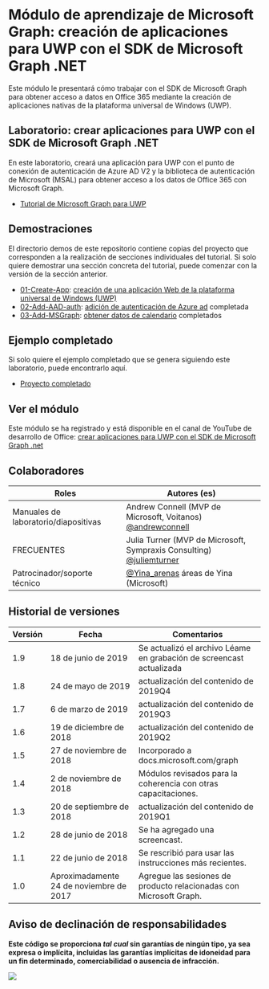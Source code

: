 # <a name="microsoft-graph-training-module---build-uwp-apps-with-the-microsoft-graph-net-sdk"></a>Módulo de aprendizaje de Microsoft Graph: creación de aplicaciones para UWP con el SDK de Microsoft Graph .NET

Este módulo le presentará cómo trabajar con el SDK de Microsoft Graph para obtener acceso a datos en Office 365 mediante la creación de aplicaciones nativas de la plataforma universal de Windows (UWP).

## <a name="lab---build-uwp-apps-with-the-microsoft-graph-net-sdk"></a>Laboratorio: crear aplicaciones para UWP con el SDK de Microsoft Graph .NET

En este laboratorio, creará una aplicación para UWP con el punto de conexión de autenticación de Azure AD V2 y la biblioteca de autenticación de Microsoft (MSAL) para obtener acceso a los datos de Office 365 con Microsoft Graph.

- [Tutorial de Microsoft Graph para UWP](https://docs.microsoft.com/graph/tutorials/uwp)

## <a name="demos"></a>Demostraciones

El [](./Demos) directorio demos de este repositorio contiene copias del proyecto que corresponden a la realización de secciones individuales del tutorial. Si solo quiere demostrar una sección concreta del tutorial, puede comenzar con la versión de la sección anterior.

- [01-Create-App](Demos/01-create-app): [creación de una aplicación Web de la plataforma universal de Windows (UWP)](https://docs.microsoft.com/graph/tutorials/uwp?tutorial-step=1)
- [02-Add-AAD-auth](Demos/02-add-aad-auth): [adición de autenticación de Azure ad](https://docs.microsoft.com/graph/tutorials/uwp?tutorial-step=3) completada
- [03-Add-MSGraph](Demos/03-add-msgraph): [obtener datos de calendario](https://docs.microsoft.com/graph/tutorials/uwp?tutorial-step=4) completados

## <a name="completed-sample"></a>Ejemplo completado

Si solo quiere el ejemplo completado que se genera siguiendo este laboratorio, puede encontrarlo aquí.

- [Proyecto completado](Demos/03-add-msgraph)

## <a name="watch-the-module"></a>Ver el módulo

Este módulo se ha registrado y está disponible en el canal de YouTube de desarrollo de Office: [crear aplicaciones para UWP con el SDK de Microsoft Graph .net](https://youtu.be/oBYCBxkWMRA)

## <a name="contributors"></a>Colaboradores

|        Roles         |                                           Autores (es)                                           |
| -------------------- | --------------------------------------------------------------------------------------------- |
| Manuales de laboratorio/diapositivas | Andrew Connell (MVP de Microsoft, Voitanos) [@andrewconnell](//github.com/andrewconnell)         |
| FRECUENTES                   | Julia Turner (MVP de Microsoft, Sympraxis Consulting) [@juliemturner](//github.com/juliemturner) |
| Patrocinador/soporte técnico    | [@Yina_arenas](//github.com//github.com/yina_arenas) áreas de Yina (Microsoft)                  |

## <a name="version-history"></a>Historial de versiones

| Versión |        Fecha        |                       Comentarios                       |
| ------- | ------------------ | ---------------------------------------------------- |
| 1.9     | 18 de junio de 2019      | Se actualizó el archivo Léame en grabación de screencast actualizada     |
| 1.8     | 24 de mayo de 2019       | actualización del contenido de 2019Q4                               |
| 1.7     | 6 de marzo de 2019      | actualización del contenido de 2019Q3                               |
| 1.6     | 19 de diciembre de 2018  | actualización del contenido de 2019Q2                               |
| 1.5     | 27 de noviembre de 2018  | Incorporado a docs.microsoft.com/graph                |
| 1.4     | 2 de noviembre de 2018   | Módulos revisados para la coherencia con otras capacitaciones. |
| 1.3     | 20 de septiembre de 2018 | actualización del contenido de 2019Q1                               |
| 1.2     | 28 de junio de 2018      | Se ha agregado una screencast.                                    |
| 1.1     | 22 de junio de 2018      | Se rescribió para usar las instrucciones más recientes.                    |
| 1.0     | Aproximadamente 24 de noviembre de 2017 | Agregue las sesiones de producto relacionadas con Microsoft Graph.       |

## <a name="disclaimer"></a>Aviso de declinación de responsabilidades

**Este código se proporciona _tal cual_ sin garantías de ningún tipo, ya sea expresa o implícita, incluidas las garantías implícitas de idoneidad para un fin determinado, comerciabilidad o ausencia de infracción.**

<!-- markdownlint-disable MD033 -->
<img src="https://telemetry.sharepointpnp.com/msgraph-training-uwp" />
